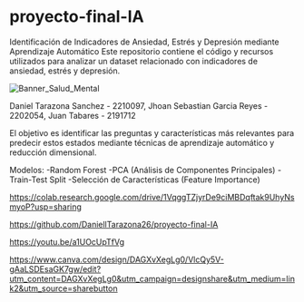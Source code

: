 # proyecto-final-IA
Identificación de Indicadores de Ansiedad, Estrés y Depresión mediante Aprendizaje Automático
Este repositorio contiene el código y recursos utilizados para analizar un dataset relacionado con indicadores de ansiedad, estrés y depresión. 


![Banner_Salud_Mental](https://github.com/user-attachments/assets/41d02c8f-2909-4c68-aeec-bcef434a3de3)

Daniel Tarazona Sanchez - 2210097,
Jhoan Sebastian Garcia Reyes - 2202054,
Juan Tabares - 2191712

El objetivo es identificar las preguntas y características más relevantes para predecir estos estados mediante técnicas de aprendizaje automático y reducción dimensional.

Modelos: 
-Random Forest
-PCA (Análisis de Componentes Principales)
-Train-Test Split
-Selección de Características (Feature Importance)

https://colab.research.google.com/drive/1VqggTZjyrDe9ciMBDqftak9UhyNsmyoP?usp=sharing

https://github.com/DaniellTarazona26/proyecto-final-IA

https://youtu.be/a1UOcUpTfVg

https://www.canva.com/design/DAGXvXegLg0/VlcQy5V-gAaLSDEsaGK7gw/edit?utm_content=DAGXvXegLg0&utm_campaign=designshare&utm_medium=link2&utm_source=sharebutton
